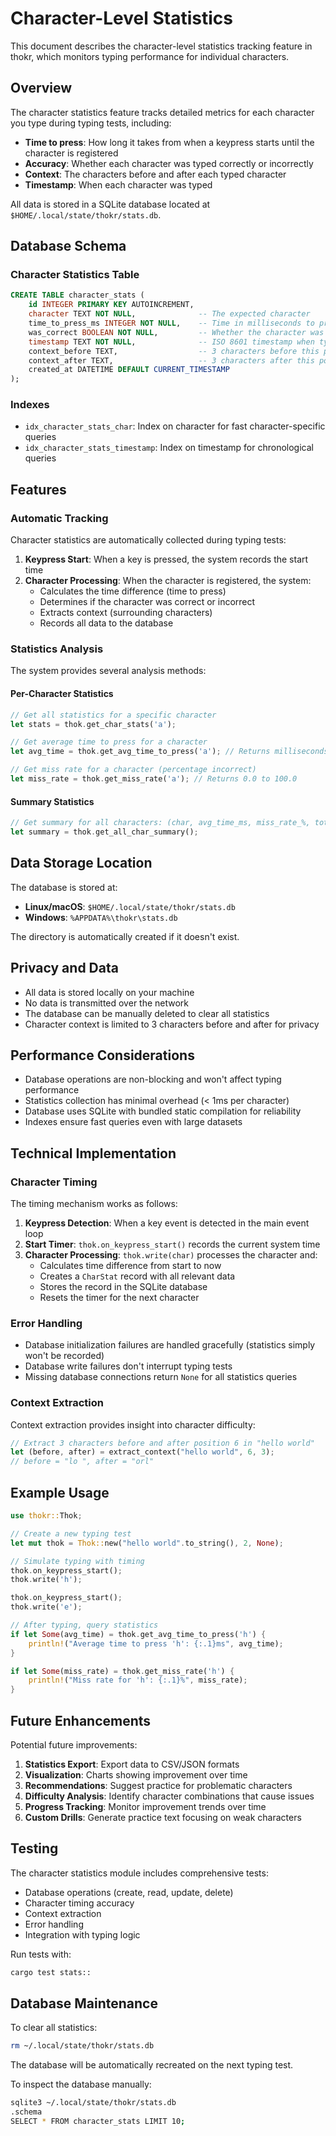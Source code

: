 # Character-Level Statistics

This document describes the character-level statistics tracking feature in thokr, which monitors typing performance for individual characters.

## Overview

The character statistics feature tracks detailed metrics for each character you type during typing tests, including:

- **Time to press**: How long it takes from when a keypress starts until the character is registered
- **Accuracy**: Whether each character was typed correctly or incorrectly
- **Context**: The characters before and after each typed character
- **Timestamp**: When each character was typed

All data is stored in a SQLite database located at `$HOME/.local/state/thokr/stats.db`.

## Database Schema

### Character Statistics Table

```sql
CREATE TABLE character_stats (
    id INTEGER PRIMARY KEY AUTOINCREMENT,
    character TEXT NOT NULL,              -- The expected character
    time_to_press_ms INTEGER NOT NULL,    -- Time in milliseconds to press the key
    was_correct BOOLEAN NOT NULL,         -- Whether the character was typed correctly
    timestamp TEXT NOT NULL,              -- ISO 8601 timestamp when typed
    context_before TEXT,                  -- 3 characters before this position
    context_after TEXT,                   -- 3 characters after this position
    created_at DATETIME DEFAULT CURRENT_TIMESTAMP
);
```

### Indexes

- `idx_character_stats_char`: Index on character for fast character-specific queries
- `idx_character_stats_timestamp`: Index on timestamp for chronological queries

## Features

### Automatic Tracking

Character statistics are automatically collected during typing tests:

1. **Keypress Start**: When a key is pressed, the system records the start time
2. **Character Processing**: When the character is registered, the system:
   - Calculates the time difference (time to press)
   - Determines if the character was correct or incorrect
   - Extracts context (surrounding characters)
   - Records all data to the database

### Statistics Analysis

The system provides several analysis methods:

#### Per-Character Statistics
```rust
// Get all statistics for a specific character
let stats = thok.get_char_stats('a');

// Get average time to press for a character
let avg_time = thok.get_avg_time_to_press('a'); // Returns milliseconds

// Get miss rate for a character (percentage incorrect)
let miss_rate = thok.get_miss_rate('a'); // Returns 0.0 to 100.0
```

#### Summary Statistics
```rust
// Get summary for all characters: (char, avg_time_ms, miss_rate_%, total_attempts)
let summary = thok.get_all_char_summary();
```

## Data Storage Location

The database is stored at:
- **Linux/macOS**: `$HOME/.local/state/thokr/stats.db`
- **Windows**: `%APPDATA%\thokr\stats.db`

The directory is automatically created if it doesn't exist.

## Privacy and Data

- All data is stored locally on your machine
- No data is transmitted over the network
- The database can be manually deleted to clear all statistics
- Character context is limited to 3 characters before and after for privacy

## Performance Considerations

- Database operations are non-blocking and won't affect typing performance
- Statistics collection has minimal overhead (< 1ms per character)
- Database uses SQLite with bundled static compilation for reliability
- Indexes ensure fast queries even with large datasets

## Technical Implementation

### Character Timing

The timing mechanism works as follows:

1. **Keypress Detection**: When a key event is detected in the main event loop
2. **Start Timer**: `thok.on_keypress_start()` records the current system time
3. **Character Processing**: `thok.write(char)` processes the character and:
   - Calculates time difference from start to now
   - Creates a `CharStat` record with all relevant data
   - Stores the record in the SQLite database
   - Resets the timer for the next character

### Error Handling

- Database initialization failures are handled gracefully (statistics simply won't be recorded)
- Database write failures don't interrupt typing tests
- Missing database connections return `None` for all statistics queries

### Context Extraction

Context extraction provides insight into character difficulty:

```rust
// Extract 3 characters before and after position 6 in "hello world"
let (before, after) = extract_context("hello world", 6, 3);
// before = "lo ", after = "orl"
```

## Example Usage

```rust
use thokr::Thok;

// Create a new typing test
let mut thok = Thok::new("hello world".to_string(), 2, None);

// Simulate typing with timing
thok.on_keypress_start();
thok.write('h');

thok.on_keypress_start();
thok.write('e');

// After typing, query statistics
if let Some(avg_time) = thok.get_avg_time_to_press('h') {
    println!("Average time to press 'h': {:.1}ms", avg_time);
}

if let Some(miss_rate) = thok.get_miss_rate('h') {
    println!("Miss rate for 'h': {:.1}%", miss_rate);
}
```

## Future Enhancements

Potential future improvements:

1. **Statistics Export**: Export data to CSV/JSON formats
2. **Visualization**: Charts showing improvement over time
3. **Recommendations**: Suggest practice for problematic characters
4. **Difficulty Analysis**: Identify character combinations that cause issues
5. **Progress Tracking**: Monitor improvement trends over time
6. **Custom Drills**: Generate practice text focusing on weak characters

## Testing

The character statistics module includes comprehensive tests:

- Database operations (create, read, update, delete)
- Character timing accuracy
- Context extraction
- Error handling
- Integration with typing logic

Run tests with:
```bash
cargo test stats::
```

## Database Maintenance

To clear all statistics:
```bash
rm ~/.local/state/thokr/stats.db
```

The database will be automatically recreated on the next typing test.

To inspect the database manually:
```bash
sqlite3 ~/.local/state/thokr/stats.db
.schema
SELECT * FROM character_stats LIMIT 10;
```